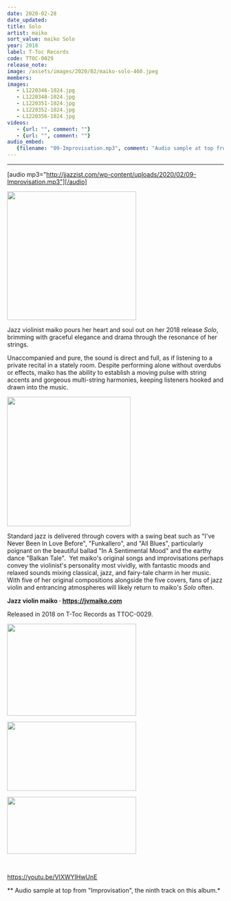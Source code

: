 ```yaml
---
date: 2020-02-28
date_updated: 
title: Solo
artist: maiko
sort_value: maiko Solo
year: 2018
label: T-Toc Records
code: TTOC-0029
release_note: 
image: /assets/images/2020/02/maiko-solo-460.jpeg
members:
images: 
   - L1220346-1024.jpg
   - L1220348-1024.jpg
   - L1220351-1024.jpg
   - L1220352-1024.jpg
   - L1220356-1024.jpg
videos: 
   - {url: "", comment: ""}
   - {url: "", comment: ""}
audio_embed:
   {filename: "09-Improvisation.mp3", comment: "Audio sample at top from \"Improvisation\", the ninth track on this album:"}
---
```

---
[audio mp3="http://jjazzist.com/wp-content/uploads/2020/02/09-Improvisation.mp3"][/audio]

<a href="http://jjazzist.com/wp-content/uploads/2020/02/L1220346.jpg"><img class="size-medium wp-image-5559 alignright" src="http://jjazzist.com/wp-content/uploads/2020/02/L1220346-300x298.jpg" alt="" width="300" height="298" /></a>

Jazz violinist maiko pours her heart and soul out on her 2018 release *Solo*, brimming with graceful elegance and drama through the resonance of her strings.

Unaccompanied and pure, the sound is direct and full, as if listening to a private recital in a stately room. Despite performing alone without overdubs or effects, maiko has the ability to establish a moving pulse with string accents and gorgeous multi-string harmonies, keeping listeners hooked and drawn into the music.

<a href="http://jjazzist.com/wp-content/uploads/2020/02/L1220348.jpg"><img class="size-medium wp-image-5560 alignright" src="http://jjazzist.com/wp-content/uploads/2020/02/L1220348-287x300.jpg" alt="" width="287" height="300" /></a>

Standard jazz is delivered through covers with a swing beat such as "I've Never Been In Love Before", "Funkallero", and "All Blues", particularly poignant on the beautiful ballad "In A Sentimental Mood" and the earthy dance "Balkan Tale".  Yet maiko's original songs and improvisations perhaps convey the violinist's personality most vividly, with fantastic moods and relaxed sounds mixing classical, jazz, and fairy-tale charm in her music. With five of her original compositions alongside the five covers, fans of jazz violin and entrancing atmospheres will likely return to maiko's *Solo* often.

<strong>Jazz violin maiko · </strong><a href="https://jvmaiko.com"><strong>https://jvmaiko.com</strong></a>

Released in 2018 on T-Toc Records as TTOC-0029.

<a href="http://jjazzist.com/wp-content/uploads/2020/02/L1220351.jpg"><img class="alignnone size-medium wp-image-5561" src="http://jjazzist.com/wp-content/uploads/2020/02/L1220351-300x213.jpg" alt="" width="300" height="213" /></a>

<a href="http://jjazzist.com/wp-content/uploads/2020/02/L1220352.jpg"><img class="alignnone size-medium wp-image-5562" src="http://jjazzist.com/wp-content/uploads/2020/02/L1220352-300x160.jpg" alt="" width="300" height="160" /></a>

<a href="http://jjazzist.com/wp-content/uploads/2020/02/L1220356.jpg"><img class="alignnone size-medium wp-image-5563" src="http://jjazzist.com/wp-content/uploads/2020/02/L1220356-300x132.jpg" alt="" width="300" height="132" /></a>

&nbsp;

https://youtu.be/VIXWYIHwUnE

** Audio sample at top from "Improvisation", the ninth track on this album.*

